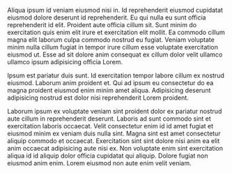Aliqua ipsum id veniam eiusmod nisi in. Id reprehenderit eiusmod cupidatat eiusmod dolore deserunt id reprehenderit. Eu qui nulla eu sunt officia reprehenderit id elit. Proident aute officia cillum sit. Sunt minim do exercitation quis enim elit irure et exercitation elit mollit. Ea commodo cillum magna elit laborum culpa commodo nostrud eu fugiat. Veniam voluptate minim nulla cillum fugiat in tempor irure cillum esse voluptate exercitation eiusmod ut. Esse ad sit dolore anim consequat ex cillum dolor velit ullamco ullamco ipsum adipisicing officia Lorem.

Ipsum est pariatur duis sunt. Id exercitation tempor labore cillum ex nostrud eiusmod. Laborum anim proident et. Qui ad ipsum eu consectetur do ea magna proident eiusmod enim minim amet aliqua. Adipisicing deserunt adipisicing nostrud est dolor nisi reprehenderit Lorem proident.

Laborum ipsum ex voluptate veniam sint proident dolor ex pariatur nostrud aute cillum in reprehenderit deserunt. Laboris ad sunt commodo sint et exercitation laboris occaecat. Velit consectetur enim id id amet fugiat et eiusmod minim ex veniam duis nulla sint. Magna sint est amet consectetur aliquip commodo et occaecat. Exercitation sint sint dolore nisi anim ea elit anim occaecat adipisicing aute nisi ex. Non voluptate enim sint exercitation aliqua id id aliquip dolor officia cupidatat qui aliquip. Dolore fugiat non eiusmod anim enim. Lorem eiusmod non aute enim velit veniam.
